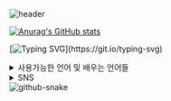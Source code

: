 ![header](https://capsule-render.vercel.app/api?type=venom&height=200&color=7fc7d9&text=Student%20Developer&stroke=7fc7d9)

[![Anurag's GitHub stats](https://github-readme-stats.vercel.app/api?username=choitjddn0311)](https://github.com/anuraghazra/github-readme-stats)

[![Typing SVG](https://readme-typing-svg.demolab.com?font=Fira+Code&size=22&duration=7000&pause=1000&color=464646&background=B2FF5600&random=false&width=500&lines=%EA%B0%9C%EB%B0%9C%EC%9E%90%EB%A5%BC+%EA%BF%88%EA%BE%B8%EB%8A%94+%EA%B3%A0%EB%93%B1%ED%95%99%EA%B5%90+2%ED%95%99%EB%85%84+%ED%95%99%EC%83%9D%EC%9E%85%EB%8B%88%EB%8B%A4!)](https://git.io/typing-svg)

<details>
<summary>
  사용가능한 언어 및 배우는 언어들
</summary>
  
![html](https://img.shields.io/badge/HTML5-E34F26?style=for-the-badge&logo=html5&logoColor=white)
![css](https://img.shields.io/badge/CSS3-1572B6?style=for-the-badge&logo=css3&logoColor=white)
![js](https://img.shields.io/badge/JavaScript-F7DF1E?style=for-the-badge&logo=JavaScript&logoColor=white)
![python](https://img.shields.io/badge/Python-3776AB?style=for-the-badge&logo=python&logoColor=white)

</details>

<details>
<summary>
  SNS
</summary>
  
  ![instagram](https://img.shields.io/badge/Instagram-E4405F?style=for-the-badge&logo=instagram&logoColor=white)
  ![github](https://img.shields.io/badge/GitHub-100000?style=for-the-badge&logo=github&logoColor=white)
  

</details>

<picture>
  <source media="(prefers-color-scheme: dark)" srcset="github-snake-dark.svg" />
  <source media="(prefers-color-scheme: light)" srcset="github-snake.svg" />
  <img alt="github-snake" src="github-snake.svg" />
</picture>

